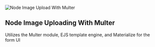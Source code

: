 ![Node Image Upload With Multer](node-and-multer-view)

## Node Image Uploading With Multer

Utilizes the Multer module, EJS template engine, and Materialize
for the form UI
